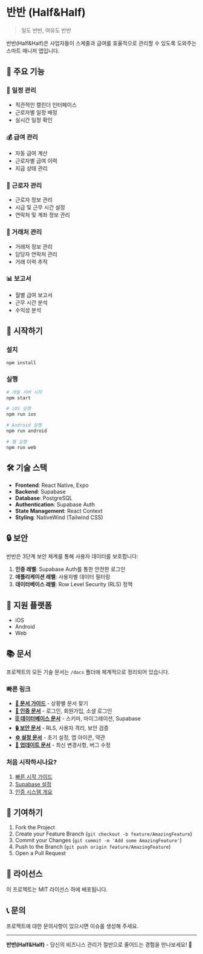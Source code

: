 # 반반 (Half&Half)

> 일도 반반, 여유도 반반

반반(Half&Half)은 사업자들이 스케줄과 급여를 효율적으로 관리할 수 있도록 도와주는 스마트 매니저 앱입니다.

## 🎯 주요 기능

### 📅 일정 관리

- 직관적인 캘린더 인터페이스
- 근로자별 일정 배정
- 실시간 일정 확인

### 💰 급여 관리

- 자동 급여 계산
- 근로자별 급여 이력
- 지급 상태 관리

### 👥 근로자 관리

- 근로자 정보 관리
- 시급 및 근무 시간 설정
- 연락처 및 계좌 정보 관리

### 🏢 거래처 관리

- 거래처 정보 관리
- 담당자 연락처 관리
- 거래 이력 추적

### 📊 보고서

- 월별 급여 보고서
- 근무 시간 분석
- 수익성 분석

## 🚀 시작하기

### 설치

```bash
npm install
```

### 실행

```bash
# 개발 서버 시작
npm start

# iOS 실행
npm run ios

# Android 실행
npm run android

# 웹 실행
npm run web
```

## 🛠️ 기술 스택

- **Frontend**: React Native, Expo
- **Backend**: Supabase
- **Database**: PostgreSQL
- **Authentication**: Supabase Auth
- **State Management**: React Context
- **Styling**: NativeWind (Tailwind CSS)

## 🔒 보안

반반은 3단계 보안 체계를 통해 사용자 데이터를 보호합니다:

1. **인증 레벨**: Supabase Auth를 통한 안전한 로그인
2. **애플리케이션 레벨**: 사용자별 데이터 필터링
3. **데이터베이스 레벨**: Row Level Security (RLS) 정책

## 📱 지원 플랫폼

- iOS
- Android
- Web

## 📚 문서

프로젝트의 모든 기술 문서는 `/docs` 폴더에 체계적으로 정리되어 있습니다.

### 빠른 링크

- **[📖 문서 가이드](./docs/README.md)** - 상황별 문서 찾기
- **[🔐 인증 문서](./docs/auth/)** - 로그인, 회원가입, 소셜 로그인
- **[🗄️ 데이터베이스 문서](./docs/database/)** - 스키마, 마이그레이션, Supabase
- **[🔒 보안 문서](./docs/security/)** - RLS, 사용자 격리, 보안 검증
- **[⚙️ 설정 문서](./docs/setup/)** - 초기 설정, 앱 아이콘, 약관
- **[🔄 업데이트 문서](./docs/updates/)** - 최신 변경사항, 버그 수정

### 처음 시작하시나요?

1. [빠른 시작 가이드](./docs/setup/QUICK_SETUP_GUIDE.md)
2. [Supabase 설정](./docs/database/SUPABASE_SETUP.md)
3. [인증 시스템 개요](./docs/auth/AUTH_IMPLEMENTATION_SUMMARY.md)

## 🤝 기여하기

1. Fork the Project
2. Create your Feature Branch (`git checkout -b feature/AmazingFeature`)
3. Commit your Changes (`git commit -m 'Add some AmazingFeature'`)
4. Push to the Branch (`git push origin feature/AmazingFeature`)
5. Open a Pull Request

## 📄 라이선스

이 프로젝트는 MIT 라이선스 하에 배포됩니다.

## 📞 문의

프로젝트에 대한 문의사항이 있으시면 이슈를 생성해 주세요.

---

**반반(Half&Half)** - 당신의 비즈니스 관리가 절반으로 줄어드는 경험을 만나보세요! 🎉

